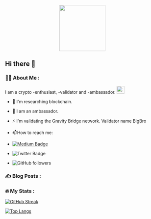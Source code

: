 
<div id="header" align="center">
  <img src="https://media.giphy.com/media/enaxbIcWbHhubRkDO2/giphy.gif" width="150"/>
</div>

## Hi there 👋

### :man_technologist: About Me :

I am a crypto -enthusiast, -validator and -ambassador. <img src="https://media.giphy.com/media/NK0h90TgHTk5Nr04Xs/giphy.gif" width="25">

- :telescope: I'm researching blockchain.

- :seedling: I am an ambassador.

- :zap: I'm validating the Gravity Bridge network. Validator name BigBro

- :mailbox:How to reach me: 
- [![Medium Badge](https://img.shields.io/badge/-BigBro-black?style=flat&logo=Medium&logoColor=white)](https://medium.com/@big.bro)
- ![Twitter Badge](https://img.shields.io/badge/-ford_mikhail-white?style=flat&logo=Twitter&logoColor=blue)
- <img alt="GitHub followers" src="https://img.shields.io/github/followers/MikhailFF?style=social">

### :writing_hand: Blog Posts :

<!-- BLOG-POST-LIST:START -->

<!-- BLOG-POST-LIST:END -->

### :fire: My Stats :

[![GitHub Streak](http://github-readme-streak-stats.herokuapp.com?user=MikhailFF)](https://git.io/streak-stats)

[![Top Langs](https://github-readme-stats.vercel.app/api/top-langs/?username=MikhailFF)](https://github.com/anuraghazra/github-readme-stats)
